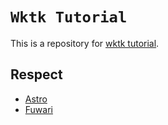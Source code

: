 # `Wktk Tutorial`

This is a repository for [wktk tutorial](https://tutorial.wktk.moe).

## Respect

- [Astro](https://github.com/withastro/astro)
- [Fuwari](https://github.com/saicaca/fuwari)

